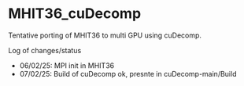 # MHIT36_cuDecomp

Tentative porting of MHIT36 to multi GPU using cuDecomp.

Log of changes/status
- 06/02/25: MPI init in MHIT36 
- 07/02/25: Build of cuDecomp ok, presnte in cuDecomp-main/Build
